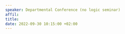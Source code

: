 ```yaml
---
speaker: Departmental Conference (no logic seminar)
affil: 
title: 
date: 2022-09-30 10:15:00 +02:00
---
```

